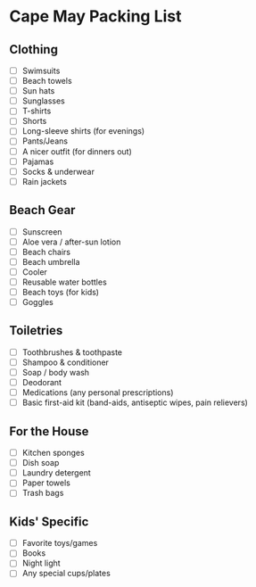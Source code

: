 # Cape May Packing List

## Clothing
- [ ] Swimsuits
- [ ] Beach towels
- [ ] Sun hats
- [ ] Sunglasses
- [ ] T-shirts
- [ ] Shorts
- [ ] Long-sleeve shirts (for evenings)
- [ ] Pants/Jeans
- [ ] A nicer outfit (for dinners out)
- [ ] Pajamas
- [ ] Socks &amp; underwear
- [ ] Rain jackets

## Beach Gear
- [ ] Sunscreen
- [ ] Aloe vera / after-sun lotion
- [ ] Beach chairs
- [ ] Beach umbrella
- [ ] Cooler
- [ ] Reusable water bottles
- [ ] Beach toys (for kids)
- [ ] Goggles

## Toiletries
- [ ] Toothbrushes &amp; toothpaste
- [ ] Shampoo &amp; conditioner
- [ ] Soap / body wash
- [ ] Deodorant
- [ ] Medications (any personal prescriptions)
- [ ] Basic first-aid kit (band-aids, antiseptic wipes, pain relievers)

## For the House
- [ ] Kitchen sponges
- [ ] Dish soap
- [ ] Laundry detergent
- [ ] Paper towels
- [ ] Trash bags

## Kids' Specific
- [ ] Favorite toys/games
- [ ] Books
- [ ] Night light
- [ ] Any special cups/plates